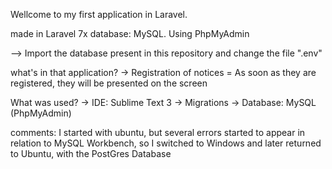 Wellcome to my first application in Laravel.

made in Laravel 7x
database: MySQL. Using PhpMyAdmin


--> Import the database present in this repository and change the file ".env"


what's in that application?
-> Registration of notices = As soon as they are registered, they will be presented on the screen


What was used?
-> IDE: Sublime Text 3
-> Migrations
-> Database: MySQL (PhpMyAdmin)

comments: I started with ubuntu, but several errors started to appear in relation to MySQL Workbench, so I switched to Windows and later returned to Ubuntu, with the PostGres Database


